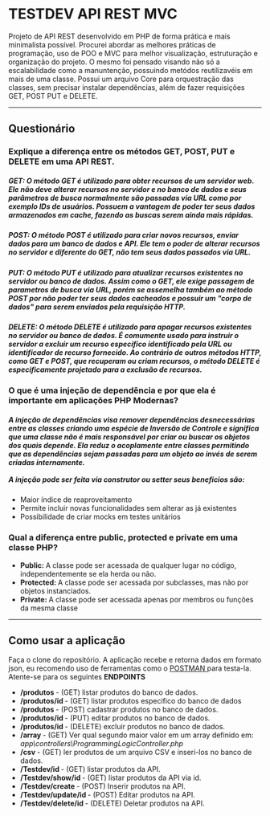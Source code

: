 <h1> TESTDEV API REST MVC </h1>

<p> Projeto de API REST desenvolvido em PHP de forma prática e mais minimalista possível. Procurei abordar as melhores práticas de programação, uso de POO e MVC para melhor visualização,
estruturação e organização do projeto. O mesmo foi pensado visando não só a escalabilidade como a manuntenção, possuindo metódos reutilizavéis em mais de uma classe. Possui um arquivo Core
para orquestração das classes, sem precisar instalar dependências, além de fazer requisições GET, POST PUT e DELETE. </p>

<hr>

<h2>Questionário</h2>

<h3>Explique a diferença entre os métodos GET, POST, PUT e DELETE em uma API REST. </h3>

<h5>
  <strong>GET:</strong> O método GET é utilizado para obter recursos de um servidor web. Ele não deve alterar recursos no servidor e no banco de dados e seus parâmetros de busca normalmente
  são passadas via URL como por exemplo IDs de usuários. Possuem a vantagem de poder ter seus dados armazenados em cache, fazendo as buscas serem ainda mais rápidas.
</h5>

<h5>
  <strong>POST:</strong> O método POST é utilizado para criar novos recursos, enviar dados para um banco de dados e API. Ele tem o poder de alterar recursos no servidor e diferente do GET,
  não tem seus dados passados via URL.
</h5>

<h5>
  <strong>PUT:</strong> O método PUT é utilizado para atualizar recursos existentes no servidor ou banco de dados. Assim como o GET, ele exige passagem de parametros de busca via URL, porém
  se assemelha também ao método POST por não poder ter seus dados cacheados e possuir um "corpo de dados" para serem  enviados pela requisição HTTP.
</h5>

<h5>
  <strong>DELETE:</strong> O método DELETE é utilizado para apagar recursos existentes no servidor ou banco de dados. É comumente usado para instruir o servidor a excluir 
  um recurso específico identificado pela URL ou identificador de recurso fornecido. 
  Ao contrário de outros métodos HTTP, como GET e POST, que recuperam ou criam recursos, o método DELETE é especificamente projetado para a exclusão de recursos.
</h5>

<h3>O que é uma injeção de dependência e por que ela é importante em aplicações PHP Modernas?</h3>

<h5>
  A injeção de dependências visa remover dependências desnecessárias entre as classes criando uma espécie de Inversão de Controle e significa que uma classe não é mais responsável 
  por criar ou buscar os objetos dos quais depende. Ela reduz o acoplamente entre classes permitindo que as dependências sejam passadas para um objeto ao invés de serem criadas
  internamente. <br><br> A injeção pode ser feita via <i>construtor</i> ou <i>setter</i> seus beneficios são:
</h5>

<ul>
  <li>Maior índice de reaproveitamento</li>
  <li>Permite incluir novas funcionalidades sem alterar as já existentes</li>
  <li>Possibilidade de criar mocks em testes unitários</li>
</ul>

<h3> Qual a diferença entre public, protected e private em uma classe PHP? </h3>

<ul>
   <li><strong>Public: </strong>A classe pode ser acessada de qualquer lugar no código, independentemente se ela herda ou não.</li>
   <li><strong>Protected: </strong>A classe pode ser acessada por subclasses, mas não por objetos instanciados.</li>
   <li><strong>Private: </strong>A classe pode ser acessada apenas por membros ou funções da mesma classe</li>
</ul>

<hr>

<h2>Como usar a aplicação</h2>

Faça o clone do repositório. A aplicação recebe e retorna dados em formato json, eu recomendo uso de ferramentas como
o <a href="https://www.postman.com/"> POSTMAN </a> para testa-la. Atente-se para os seguintes <strong>ENDPOINTS</strong> <br>

<ul>
  <li> <strong> /produtos </strong> - (GET) listar produtos do banco de dados. </li>
  <li> <strong> /produtos/id </strong> - (GET) listar produtos especifico do banco de dados </li>
  <li> <strong> /produtos </strong> - (POST) cadastrar produtos no banco de dados. </li>
  <li> <strong> /produtos/id </strong> - (PUT) editar produtos no banco de dados. </li>
  <li> <strong> /produtos/id </strong> - (DELETE) excluir produtos no banco de dados. </li>
  <li> <strong> /array </strong> - (GET) Ver qual segundo maior valor em um array definido em: <i> app\controllers\ProgrammingLogicController.php </i> </li>
  <li> <strong> /csv </strong> - (GET) ler produtos de um arquivo CSV e inseri-los no banco de dados. </li>
  <li> <strong> /Testdev/id </strong> - (GET) listar produtos da API. </li>
  <li> <strong> /Testdev/show/id </strong> - (GET) listar produtos da API via id. </li>
  <li> <strong> /Testdev/create </strong> - (POST) Inserir produtos na API. </li>
  <li> <strong> /Testdev/update/id </strong> - (POST) Editar produtos na API. </li>
  <li> <strong> /Testdev/delete/id </strong> - (DELETE) Deletar produtos na API. </li>
</ul>

